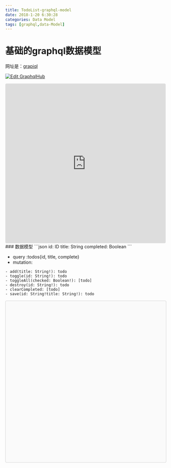 ```yaml
---
title: TodoList-graphql-model
date: 2018-1-20 6:30:28
categories: Data Model
tags: [graphql,data-Model]
---
```


#  基础的graphql数据模型
网址是：[grapiql](https://todo-mongo-graphql-server.herokuapp.com/)

[![Edit GraphqlHub](https://codesandbox.io/static/img/play-codesandbox.svg)](https://codesandbox.io/s/0q1lr91lml)
<iframe src="https://codesandbox.io/embed/0q1lr91lml" style="width:100%; height:500px; border:0; border-radius: 4px; overflow:hidden;" sandbox="allow-modals allow-forms allow-popups allow-scripts allow-same-origin"></iframe>
### 数据模型
```json
id: ID
title: String
completed: Boolean
```

* query :todos{id, title, complete}
* mutation:

```
- add(title: String!): todo
- toggle(id: String!): todo
- toggleAll(checked: Boolean!): [todo]
- destroy(id: String!): todo
- clearCompleted: [todo]
- save(id: String!title: String!): todo
```

<div data-snack-id="BkIXTSZrM" data-snack-platform="ios" data-snack-preview="true" data-snack-theme="light" style="overflow:hidden;background:#fafafa;border:1px solid rgba(0,0,0,.16);border-radius:4px;height:505px;width:100%"></div>

<script async src="https://snack.expo.io/embed.js"></script>
